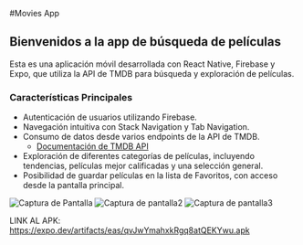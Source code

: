 #Movies App

## Bienvenidos a la app de búsqueda de películas

Esta es una aplicación móvil desarrollada con React Native, Firebase y Expo, que utiliza la API de TMDB para búsqueda y exploración de películas.

### Características Principales

- Autenticación de usuarios utilizando Firebase.
- Navegación intuitiva con Stack Navigation y Tab Navigation.
- Consumo de datos desde varios endpoints de la API de TMDB.
  - [Documentación de TMDB API](https://developer.themoviedb.org/reference)
- Exploración de diferentes categorías de películas, incluyendo tendencias, películas mejor calificadas y una selección general.
- Posibilidad de guardar películas en la lista de Favoritos, con acceso desde la pantalla principal.

![Captura de Pantalla](https://snipboard.io/uhCsQJ.jpg)
![Captura de pantalla2](https://snipboard.io/uap5eJ.jpg)
![Captura de pantalla3](https://snipboard.io/nesuxM.jpg)

LINK AL APK:
https://expo.dev/artifacts/eas/qvJwYmahxkRgq8atQEKYwu.apk